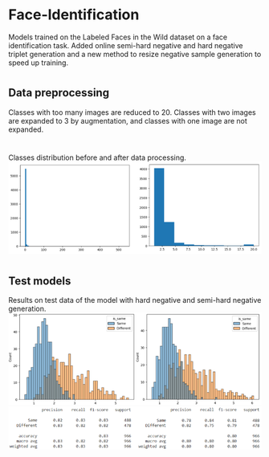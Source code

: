 # Face-Identification
Models trained on the Labeled Faces in the Wild dataset on a face identification task. Added online semi-hard negative and hard negative triplet generation and a new method to resize negative sample generation to speed up training.
#
## Data preprocessing
Classes with too many images are reduced to 20. Classes with two images are expanded to 3 by augmentation, and classes with one image are not expanded.
#
Classes distribution before and after data processing.
![alt text](https://github.com/AlekseiZavalnyi/Face-identification/blob/main/images/class_distribution.png)



#

## Test models
Results on test data of the model with hard negative and semi-hard negative generation.
![alt text](https://github.com/AlekseiZavalnyi/Face-identification/blob/main/images/distribution_on_test_data.png)
![alt text](https://github.com/AlekseiZavalnyi/Face-identification/blob/main/images/test_scores.png)
